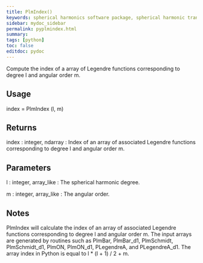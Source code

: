 ```yaml
---
title: PlmIndex()
keywords: spherical harmonics software package, spherical harmonic transform, legendre functions, multitaper spectral analysis, Python, gravity, magnetic field
sidebar: mydoc_sidebar
permalink: pyplmindex.html
summary:
tags: [python]
toc: false
editdoc: pydoc
---
```


Compute the index of a array of Legendre functions corresponding to degree
l and angular order m.

## Usage

index = PlmIndex (l, m)

## Returns

index : integer, ndarray
:   Index of an array of associated Legendre functions corresponding to
    degree l and angular order m.

## Parameters

l : integer, array_like
:   The spherical harmonic degree.

m : integer, array_like
:   The angular order.

## Notes

PlmIndex will calculate the index of an array of associated Legendre
functions corresponding to degree l and angular order m. The input arrays
are generated by routines such as PlmBar, PlmBar_d1, PlmSchmidt,
PlmSchmidt_d1, PlmON, PlmON_d1, PLegendreA, and PLegendreA_d1. The array
index in Python is equal to l \* (l + 1) / 2 + m.
